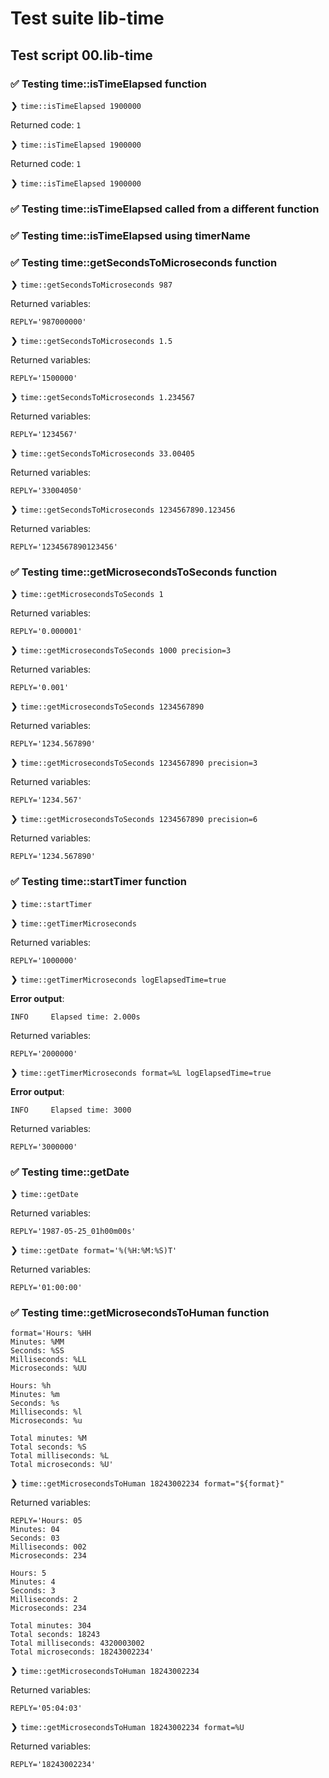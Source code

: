 # Test suite lib-time

## Test script 00.lib-time

### ✅ Testing time::isTimeElapsed function

❯ `time::isTimeElapsed 1900000`

Returned code: `1`

❯ `time::isTimeElapsed 1900000`

Returned code: `1`

❯ `time::isTimeElapsed 1900000`

### ✅ Testing time::isTimeElapsed called from a different function

### ✅ Testing time::isTimeElapsed using timerName

### ✅ Testing time::getSecondsToMicroseconds function

❯ `time::getSecondsToMicroseconds 987`

Returned variables:

```text
REPLY='987000000'
```

❯ `time::getSecondsToMicroseconds 1.5`

Returned variables:

```text
REPLY='1500000'
```

❯ `time::getSecondsToMicroseconds 1.234567`

Returned variables:

```text
REPLY='1234567'
```

❯ `time::getSecondsToMicroseconds 33.00405`

Returned variables:

```text
REPLY='33004050'
```

❯ `time::getSecondsToMicroseconds 1234567890.123456`

Returned variables:

```text
REPLY='1234567890123456'
```

### ✅ Testing time::getMicrosecondsToSeconds function

❯ `time::getMicrosecondsToSeconds 1`

Returned variables:

```text
REPLY='0.000001'
```

❯ `time::getMicrosecondsToSeconds 1000 precision=3`

Returned variables:

```text
REPLY='0.001'
```

❯ `time::getMicrosecondsToSeconds 1234567890`

Returned variables:

```text
REPLY='1234.567890'
```

❯ `time::getMicrosecondsToSeconds 1234567890 precision=3`

Returned variables:

```text
REPLY='1234.567'
```

❯ `time::getMicrosecondsToSeconds 1234567890 precision=6`

Returned variables:

```text
REPLY='1234.567890'
```

### ✅ Testing time::startTimer function

❯ `time::startTimer`

❯ `time::getTimerMicroseconds`

Returned variables:

```text
REPLY='1000000'
```

❯ `time::getTimerMicroseconds logElapsedTime=true`

**Error output**:

```text
INFO     Elapsed time: 2.000s
```

Returned variables:

```text
REPLY='2000000'
```

❯ `time::getTimerMicroseconds format=%L logElapsedTime=true`

**Error output**:

```text
INFO     Elapsed time: 3000
```

Returned variables:

```text
REPLY='3000000'
```

### ✅ Testing time::getDate

❯ `time::getDate`

Returned variables:

```text
REPLY='1987-05-25_01h00m00s'
```

❯ `time::getDate format='%(%H:%M:%S)T'`

Returned variables:

```text
REPLY='01:00:00'
```

### ✅ Testing time::getMicrosecondsToHuman function

```text
format='Hours: %HH
Minutes: %MM
Seconds: %SS
Milliseconds: %LL
Microseconds: %UU

Hours: %h
Minutes: %m
Seconds: %s
Milliseconds: %l
Microseconds: %u

Total minutes: %M
Total seconds: %S
Total milliseconds: %L
Total microseconds: %U'
```

❯ `time::getMicrosecondsToHuman 18243002234 format="${format}"`

Returned variables:

```text
REPLY='Hours: 05
Minutes: 04
Seconds: 03
Milliseconds: 002
Microseconds: 234

Hours: 5
Minutes: 4
Seconds: 3
Milliseconds: 2
Microseconds: 234

Total minutes: 304
Total seconds: 18243
Total milliseconds: 4320003002
Total microseconds: 18243002234'
```

❯ `time::getMicrosecondsToHuman 18243002234`

Returned variables:

```text
REPLY='05:04:03'
```

❯ `time::getMicrosecondsToHuman 18243002234 format=%U`

Returned variables:

```text
REPLY='18243002234'
```

